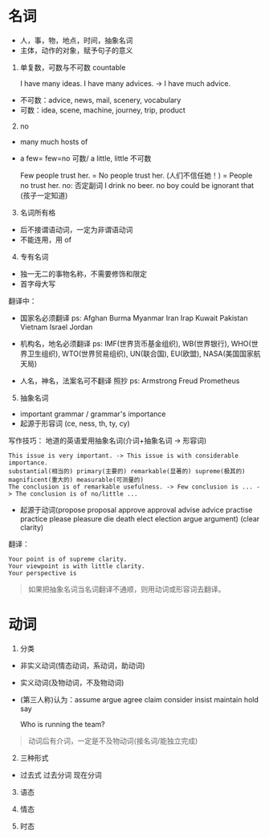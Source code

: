 # 名词

- 人，事，物，地点，时间，抽象名词
- 主体，动作的对象，赋予句子的意义

1. 单复数，可数与不可数 countable

   I have many ideas.
   I have many advices. -> I have much advice.

- 不可数：advice, news, mail, scenery, vocabulary
- 可数：idea, scene, machine, journey, trip, product

2. no

- many much hosts of
- a few= few=no 可数/ a little, little 不可数

  Few people trust her. = No people trust her. (人们不信任她！) = People no trust her.
  no: 否定副词
  I drink no beer.
  no boy could be ignorant that (孩子一定知道)

3. 名词所有格

- 后不接谓语动词，一定为非谓语动词
- 不能连用，用 of

4. 专有名词

- 独一无二的事物名称，不需要修饰和限定
- 首字母大写

翻译中：

- 国家名必须翻译
  ps: Afghan Burma Myanmar Iran Irap Kuwait Pakistan Vietnam Israel Jordan

- 机构名，地名必须翻译
  ps: IMF(世界货币基金组织), WB(世界银行), WHO(世界卫生组织), WTO(世界贸易组织), UN(联合国), EU(欧盟), NASA(美国国家航天局)

- 人名，神名，法案名可不翻译 照抄
  ps: Armstrong Freud Prometheus

5. 抽象名词

- important grammar / grammar's importance
- 起源于形容词 (ce, ness, th, ty, cy)

写作技巧：
地道的英语爱用抽象名词(介词+抽象名词 -> 形容词)

    This issue is very important. -> This issue is with considerable importance.
    substantial(相当的) primary(主要的) remarkable(显著的) supreme(极其的) magnificent(重大的) measurable(可测量的)
    The conclusion is of remarkable usefulness. -> Few conclusion is ... -> The conclusion is of no/little ...

- 起源于动词(propose proposal approve approval advise advice practise practice please pleasure die death elect election argue argument) (clear clarity)

翻译：

    Your point is of supreme clarity.
    Your viewpoint is with little clarity.
    Your perspective is

> 如果把抽象名词当名词翻译不通顺，则用动词或形容词去翻译。

# 动词

1. 分类

- 非实义动词(情态动词，系动词，助动词)
- 实义动词(及物动词，不及物动词)

- (第三人称)认为：assume argue agree claim consider insist maintain hold say

  Who is running the team?

> 动词后有介词，一定是不及物动词(接名词/能独立完成)

2. 三种形式

- 过去式 过去分词 现在分词

3. 语态

4. 情态

5. 时态
